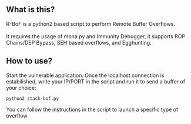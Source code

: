 ## What is this?
R-BoF is a python2 based script to perform Remote Buffer Overflows. \
\
It requires the usage of mona.py and Immunity Debugger, it supports ROP Chains/DEP Bypass, SEH based overflows, and Egghunting.

## How to use?
Start the vulnerable application. Once the localhost connection is estabilished, write your IP/PORT in the script and run it to send a buffer of your choice:
```
python2 stack-bof.py 
```
You can follow the instructions in the script to launch a specific type of overflow
